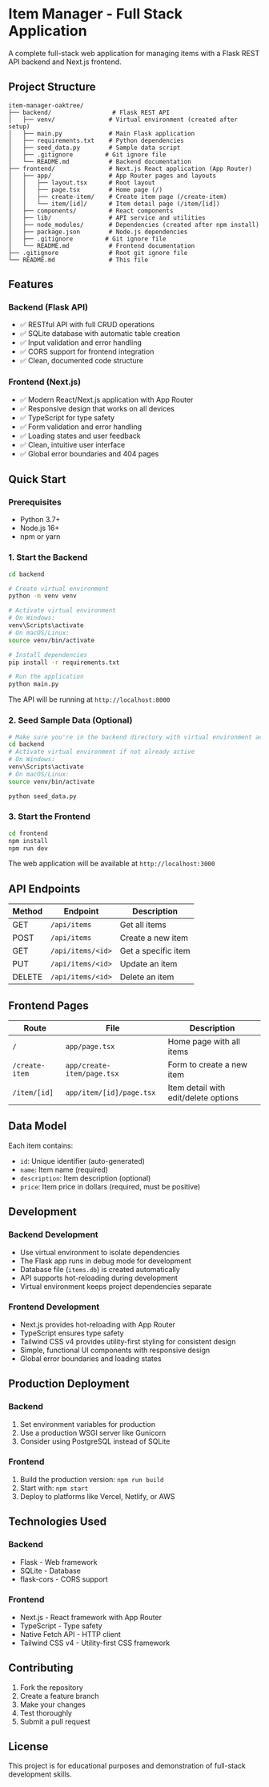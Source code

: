 # Item Manager - Full Stack Application

A complete full-stack web application for managing items with a Flask REST API backend and Next.js frontend.

## Project Structure

```
item-manager-oaktree/
├── backend/                 # Flask REST API
│   ├── venv/               # Virtual environment (created after setup)
│   ├── main.py             # Main Flask application
│   ├── requirements.txt    # Python dependencies
│   ├── seed_data.py        # Sample data script
│   ├── .gitignore         # Git ignore file
│   └── README.md           # Backend documentation
├── frontend/               # Next.js React application (App Router)
│   ├── app/                # App Router pages and layouts
│   │   ├── layout.tsx      # Root layout
│   │   ├── page.tsx        # Home page (/)
│   │   ├── create-item/    # Create item page (/create-item)
│   │   └── item/[id]/      # Item detail page (/item/[id])
│   ├── components/         # React components
│   ├── lib/                # API service and utilities
│   ├── node_modules/       # Dependencies (created after npm install)
│   ├── package.json        # Node.js dependencies
│   ├── .gitignore         # Git ignore file
│   └── README.md           # Frontend documentation
├── .gitignore              # Root git ignore file
└── README.md               # This file
```

## Features

### Backend (Flask API)
- ✅ RESTful API with full CRUD operations
- ✅ SQLite database with automatic table creation
- ✅ Input validation and error handling
- ✅ CORS support for frontend integration
- ✅ Clean, documented code structure

### Frontend (Next.js)
- ✅ Modern React/Next.js application with App Router
- ✅ Responsive design that works on all devices
- ✅ TypeScript for type safety
- ✅ Form validation and error handling
- ✅ Loading states and user feedback
- ✅ Clean, intuitive user interface
- ✅ Global error boundaries and 404 pages

## Quick Start

### Prerequisites
- Python 3.7+ 
- Node.js 16+
- npm or yarn

### 1. Start the Backend

```bash
cd backend

# Create virtual environment
python -m venv venv

# Activate virtual environment
# On Windows:
venv\Scripts\activate
# On macOS/Linux:
source venv/bin/activate

# Install dependencies
pip install -r requirements.txt

# Run the application
python main.py
```

The API will be running at `http://localhost:8000`

### 2. Seed Sample Data (Optional)

```bash
# Make sure you're in the backend directory with virtual environment activated
cd backend
# Activate virtual environment if not already active
# On Windows:
venv\Scripts\activate
# On macOS/Linux:
source venv/bin/activate

python seed_data.py
```

### 3. Start the Frontend

```bash
cd frontend
npm install
npm run dev
```

The web application will be available at `http://localhost:3000`

## API Endpoints

| Method | Endpoint | Description |
|--------|----------|-------------|
| GET | `/api/items` | Get all items |
| POST | `/api/items` | Create a new item |
| GET | `/api/items/<id>` | Get a specific item |
| PUT | `/api/items/<id>` | Update an item |
| DELETE | `/api/items/<id>` | Delete an item |

## Frontend Pages

| Route | File | Description |
|-------|------|-------------|
| `/` | `app/page.tsx` | Home page with all items |
| `/create-item` | `app/create-item/page.tsx` | Form to create a new item |
| `/item/[id]` | `app/item/[id]/page.tsx` | Item detail with edit/delete options |

## Data Model

Each item contains:
- `id`: Unique identifier (auto-generated)
- `name`: Item name (required)
- `description`: Item description (optional)
- `price`: Item price in dollars (required, must be positive)

## Development

### Backend Development
- Use virtual environment to isolate dependencies
- The Flask app runs in debug mode for development
- Database file (`items.db`) is created automatically
- API supports hot-reloading during development
- Virtual environment keeps project dependencies separate

### Frontend Development
- Next.js provides hot-reloading with App Router
- TypeScript ensures type safety
- Tailwind CSS v4 provides utility-first styling for consistent design
- Simple, functional UI components with responsive design
- Global error boundaries and loading states

## Production Deployment

### Backend
1. Set environment variables for production
2. Use a production WSGI server like Gunicorn
3. Consider using PostgreSQL instead of SQLite

### Frontend
1. Build the production version: `npm run build`
2. Start with: `npm start`
3. Deploy to platforms like Vercel, Netlify, or AWS

## Technologies Used

### Backend
- Flask - Web framework
- SQLite - Database
- flask-cors - CORS support

### Frontend
- Next.js - React framework with App Router
- TypeScript - Type safety
- Native Fetch API - HTTP client
- Tailwind CSS v4 - Utility-first CSS framework

## Contributing

1. Fork the repository
2. Create a feature branch
3. Make your changes
4. Test thoroughly
5. Submit a pull request

## License

This project is for educational purposes and demonstration of full-stack development skills.
